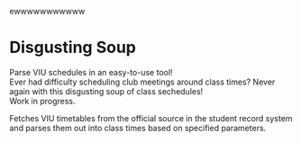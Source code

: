ewwwwwwwwwww

# Disgusting Soup

Parse VIU schedules in an easy-to-use tool!  
Ever had difficulty scheduling club meetings around class times? Never again with this disgusting soup of class sechedules!  
Work in progress.

Fetches VIU timetables from the official source in the student record system and parses them out into class times based on specified parameters.
